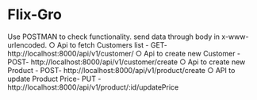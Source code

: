 # Flix-Gro
Use POSTMAN to check functionality.
send data through body in x-www-urlencoded.
○ Api to fetch Customers list - GET-   http://localhost:8000/api/v1/customer/
○ Api to create new Customer - POST-   http://localhost:8000/api/v1/customer/create
○ Api to create new Product  - POST-   http://localhost:8000/api/v1/product/create
○ API to update Product Price- PUT -   http://localhost:8000/api/v1/product/:id/updatePrice   

